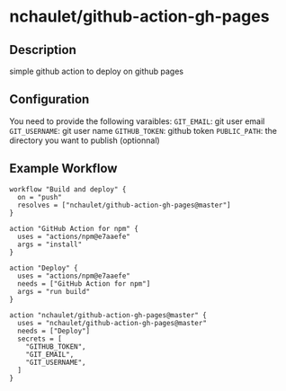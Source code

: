 # nchaulet/github-action-gh-pages

## Description

simple github action to deploy on github pages

## Configuration

You need to provide the following varaibles:
`GIT_EMAIL`: git user email
`GIT_USERNAME`: git user name
`GITHUB_TOKEN`: github token
`PUBLIC_PATH`: the directory you want to publish (optionnal)

## Example Workflow

```
workflow "Build and deploy" {
  on = "push"
  resolves = ["nchaulet/github-action-gh-pages@master"]
}

action "GitHub Action for npm" {
  uses = "actions/npm@e7aaefe"
  args = "install"
}

action "Deploy" {
  uses = "actions/npm@e7aaefe"
  needs = ["GitHub Action for npm"]
  args = "run build"
}

action "nchaulet/github-action-gh-pages@master" {
  uses = "nchaulet/github-action-gh-pages@master"
  needs = ["Deploy"]
  secrets = [
    "GITHUB_TOKEN",
    "GIT_EMAIL",
    "GIT_USERNAME",
  ]
}
```
